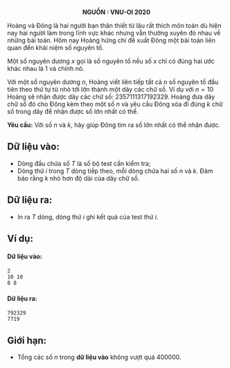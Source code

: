 **<center>NGUỒN : VNU-OI 2020</center>**

Hoàng và Đông là hai người bạn thân thiết từ lâu rất thích môn toán dù hiện nay hai người làm trong lĩnh vực khác nhưng vẫn thường xuyên đó nhau về những bài toán. Hôm nay Hoàng hứng chí đề xuất Đông một bài toán liên quan đến khái niệm số nguyên tố.

Một số nguyên dương $x$ gọi là số nguyên tố nếu số $x$ chỉ có đúng hai ước khác nhau là $1$ và chính nó.

Với một số nguyên dương $n$, Hoàng viết liên tiếp tất cả $n$ số nguyên tố đầu tiên theo thứ tự từ nhỏ tới lớn thành một dãy các chữ số. Ví dụ với $n = 10$ Hoàng sẽ nhận được dãy các chữ số: $2357111317192329$. Hoàng đưa dãy chữ số đó cho Đông kèm theo một số $n$ và yêu cầu Đông xóa đi đúng $k$ chữ số trong dãy để nhận được số lớn nhất có thể.

**Yêu cầu:** Với số $n$ và $k$, hãy giúp Đông tìm ra số lớn nhất có thể nhận được.

## Dữ liệu vào:
- Dòng đầu chứa số $T$ là số bộ test cần kiểm tra;
- Dòng thứ $i$ trong $T$ dòng tiếp theo, mỗi dòng chứa hai số $n$ và $k$. Đảm bảo rằng $k$ nhỏ hơn độ dài của dãy chữ số.

## Dữ liệu ra:
- In ra $T$ dòng, dòng thứ $i$ ghi kết quả của test thứ $i$.

## Ví dụ:
#### Dữ liệu vào:
```
2
10 10
8 8
```

#### Dữ liệu ra:
```
792329
7719
```

## Giới hạn:
- Tổng các số $n$ trong **dữ liệu vào** không vượt quá $400000$.